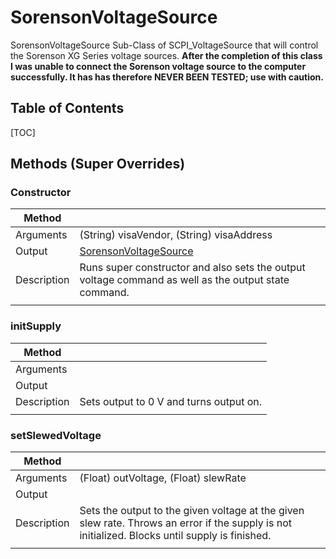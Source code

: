 # SorensonVoltageSource 
SorensonVoltageSource Sub-Class of SCPI_VoltageSource that will control the Sorenson XG Series voltage sources. **After the completion of this class I was unable to connect the Sorenson voltage source to the computer successfully. It has has therefore NEVER BEEN TESTED; use with caution.**

## Table of Contents
[TOC]

## Methods (Super Overrides)
### Constructor
| Method | |
|--------|:--|
| Arguments | (String) visaVendor, (String) visaAddress |
| Output | [SorensonVoltageSource][SorensonVoltageSource] |
| Description | Runs super constructor and also sets the output voltage command as well as the output state command. |
|||

### initSupply
| Method | |
|--------|:--|
| Arguments |  |
| Output |  |
| Description | Sets output to 0 V and turns output on. |
|||

### setSlewedVoltage
| Method | |
|--------|:--|
| Arguments | (Float) outVoltage, (Float) slewRate |
| Output |  |
| Description | Sets the output to the given voltage at the given slew rate. Throws an error if the supply is not initialized. Blocks until supply is finished. |
|||



[channelMapper]: channelMapper.html
[checkLoadInductor]: checkLoadInductor.html
[DoublePulseResults]: DoublePulseResults.html
[Double_Pulse_Test]: Double_Pulse_Test.html
[DPTSettings]: DPTSettings.html
[extractWaveforms]: extractWaveforms.html
[extract_turn_on_waveform]: extract_turn_on_waveform.html
[findDeskew]: findDeskew.html
[FullWaveform]: FullWaveform.html
[GeneralWaveform]: GeneralWaveform.html
[Keithley2260B]: Keithley2260B.html
[min2Scale]: min2Scale.html
[processWaveform]: processWaveform.html
[pulse_generator]: pulse_generator.html
[rescaleAndRepulse]: rescaleAndRepulse.html
[runDoublePulseTest]: runDoublePulseTest.html
[SCPI_FunctionGenerator]: SCPI_FunctionGenerator.html
[SCPI_Instrument]: SCPI_Instrument.html
[SCPI_Oscilloscope]: SCPI_Oscilloscope.html
[SCPI_VoltageSource]: SCPI_VoltageSource.html
[SettingsSweepObject]: SettingsSweepObject.html
[setVoltageToLoad]: setVoltageToLoad.html
[SimpleSettings]: SimpleSettings.html
[SorensonVoltageSource]: SorensonVoltageSource.html
[splitWaveforms]: splitWaveforms.html
[SurfacePlotSettings]: SurfacePlotSettings.html
[SweepPlotSettings]: SweepPlotSettings.html
[SweepResults]: SweepResults.html
[SwitchWaveform]: SwitchWaveform.html
[waveformTimeIdx]: waveformTimeIdx.html
[WindowSize]: WindowSize.html